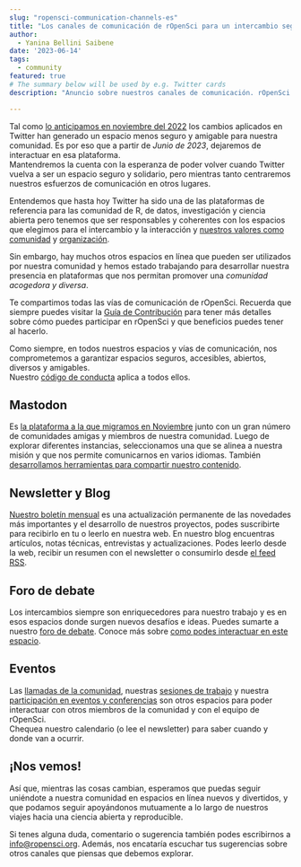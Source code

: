 ```yaml
---
slug: "ropensci-communication-channels-es"
title: "Los canales de comunicación de rOpenSci para un intercambio seguro y amigable"
author:
  - Yanina Bellini Saibene
date: '2023-06-14'
tags:
  - community
featured: true
# The summary below will be used by e.g. Twitter cards
description: "Anuncio sobre nuestros canales de comunicación. rOpenSci deja de interactuar en Twitter pero puedes encontrarnos en muchos otros espacios."

---
```


Tal como [lo anticipamos en noviembre del 2022](/es/blog/2022/11/16/mastodon-es) los cambios aplicados en Twitter han generado un espacio menos seguro y amigable para nuestra comunidad. Es por eso que a partir de _Junio de 2023_, dejaremos de interactuar en esa plataforma.  
Mantendremos la cuenta con la esperanza de poder volver cuando Twitter vuelva a ser un espacio seguro y solidario, pero mientras tanto centraremos nuestros esfuerzos de comunicación en otros lugares.

Entendemos que hasta hoy Twitter ha sido una de las plataformas de referencia para las comunidad de R, de datos, investigación y ciencia abierta pero tenemos que ser responsables y 
coherentes con los espacios que elegimos para el intercambio y 
la interacción y [nuestros valores como comunidad](/es/codigo-de-conducta/) y [organización](/about/).


Sin embargo, hay muchos otros espacios en línea que pueden ser utilizados por nuestra comunidad y hemos estado trabajando para desarrollar nuestra presencia en plataformas que nos permitan promover una _comunidad acogedora y diversa_.


Te compartimos todas las vías de comunicación de rOpenSci. Recuerda que siempre puedes visitar la [Guía de Contribución](https://contributing.ropensci.org/resources.html#channels) para tener más detalles sobre cómo puedes participar en rOpenSci y que beneficios puedes tener al hacerlo. 

Como siempre, en todos nuestros espacios y vías de comunicación, nos comprometemos a garantizar espacios seguros, accesibles, abiertos, diversos y amigables.  
Nuestro [código de conducta](https://ropensci.org/code-of-conduct/) aplica a todos ellos.

## Mastodon

Es [la plataforma a la que migramos en Noviembre](https://hachyderm.io/@rOpenSci) junto con un gran número de comunidades amigas y miembros de nuestra comunidad. 
Luego de explorar diferentes instancias, seleccionamos una que se alinea a nuestra misión y que nos permite comunicarnos en varios idiomas. También [desarrollamos herramientas para compartir nuestro contenido](/blog/2023/05/17/scheduling-mastodon/). 

## Newsletter y Blog

[Nuestro boletín mensual](/news/) es una actualización permanente de las 
novedades más importantes y el desarrollo de nuestros proyectos, 
podes suscribirte para recibirlo en tu  o leerlo en nuestra web. 
En nuestro blog encuentras artículos, notas técnicas, entrevistas y actualizaciones. 
Podes leerlo desde la web, recibir un resumen con el newsletter o consumirlo desde [el feed RSS](/rbloggers/index.xml).

## Foro de debate 

Los intercambios siempre son enriquecedores para nuestro trabajo y es en 
esos espacios donde surgen nuevos desafíos e ideas. Puedes sumarte a nuestro [foro de debate](https://discuss.ropensci.org/). Conoce más sobre [como podes interactuar en este espacio](/blog/2022/01/11/ropensci-forum/). 

## Eventos

Las [llamadas de la comunidad](/commcalls/), nuestras [sesiones de trabajo](/events/) y nuestra 
[participación en eventos y conferencias](/talks/) son otros espacios para poder interactuar 
con otros miembros de la comunidad y con el equipo de rOpenSci.  
Chequea nuestro calendario (o lee el newsletter) para saber cuando y donde van a ocurrir. 

## ¡Nos vemos!

Así que, mientras las cosas cambian, esperamos que puedas seguir uniéndote a nuestra comunidad en espacios en línea nuevos y divertidos, y que podamos seguir apoyándonos mutuamente a lo largo de nuestros viajes hacia una ciencia abierta y reproducible.

Si tenes alguna duda, comentario o sugerencia también podes 
escribirnos a info@ropensci.org. Además, nos encataría escuchar tus sugerencias sobre otros canales que piensas que debemos explorar. 
